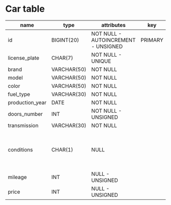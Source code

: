 # Car table

| name            | type        | attributes                          | key     | note                    |
| --------------- | ----------- | ----------------------------------- | ------- | ----------------------- |
| id              | BIGINT(20)  | NOT NULL - AUTOINCREMENT - UNSIGNED | PRIMARY |                         |
| license_plate   | CHAR(7)     | NOT NULL - UNIQUE                   |         |                         |
| brand           | VARCHAR(50) | NOT NULL                            |         |                         |
| model           | VARCHAR(50) | NOT NULL                            |         |                         |
| color           | VARCHAR(50) | NOT NULL                            |         |                         |
| fuel_type       | VARCHAR(30) | NOT NULL                            |         |                         |
| production_year | DATE        | NOT NULL                            |         |                         |
| doors_number    | INT         | NOT NULL - UNSIGNED                 |         |                         |
| transmission    | VARCHAR(30) | NOT NULL                            |         |                         |
| conditions      | CHAR(1)     | NULL                                |         | "n" => new; "u" => used |
| mileage         | INT         | NULL - UNSIGNED                     |         |                         |
| price           | INT         | NULL - UNSIGNED                     |         |                         |
